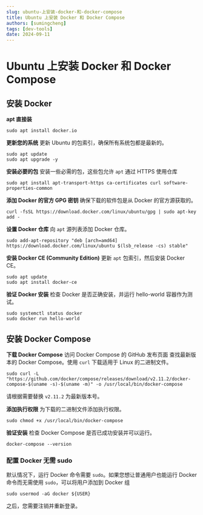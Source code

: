 ```yaml
---
slug: ubuntu-上安装-docker-和-docker-compose
title: Ubuntu 上安装 Docker 和 Docker Compose
authors: [sumingcheng]
tags: [dev-tools]
date: 2024-09-11
---
```


# Ubuntu 上安装 Docker 和 Docker Compose



 

## 安装 Docker  

**apt 直接装**

```
sudo apt install docker.io
```

**更新您的系统** 更新 Ubuntu 的包索引，确保所有系统包都是最新的。

```
sudo apt update
sudo apt upgrade -y
```

**安装必要的包** 安装一些必需的包，这些包允许 `apt` 通过 HTTPS 使用仓库

```
sudo apt install apt-transport-https ca-certificates curl software-properties-common
```

**添加 Docker 的官方 GPG 密钥** 确保下载的软件包是从 Docker 的官方源获取的。

```
curl -fsSL https://download.docker.com/linux/ubuntu/gpg | sudo apt-key add -
```

**设置 Docker 仓库** 向 `apt` 源列表添加 Docker 仓库。

```
sudo add-apt-repository "deb [arch=amd64] https://download.docker.com/linux/ubuntu $(lsb_release -cs) stable"
```

**安装 Docker CE (Community Edition)** 更新 `apt` 包索引，然后安装 Docker CE。

```
sudo apt update
sudo apt install docker-ce
```

**验证 Docker 安装** 检查 Docker 是否正确安装，并运行 hello-world 容器作为测试。

```
sudo systemctl status docker
sudo docker run hello-world
```
## 安装 Docker Compose  

**下载 Docker Compose** 访问 Docker Compose 的 GitHub 发布页面 查找最新版本的 Docker Compose。使用 `curl` 下载适用于 Linux 的二进制文件。

```
sudo curl -L "https://github.com/docker/compose/releases/download/v2.11.2/docker-compose-$(uname -s)-$(uname -m)" -o /usr/local/bin/docker-compose
```

请根据需要替换 `v2.11.2` 为最新版本号。

**添加执行权限** 为下载的二进制文件添加执行权限。

```
sudo chmod +x /usr/local/bin/docker-compose
```

**验证安装** 检查 Docker Compose 是否已成功安装并可以运行。

```
docker-compose --version
```
### 配置 Docker 无需 sudo  

默认情况下，运行 Docker 命令需要 `sudo`。如果您想让普通用户也能运行 Docker 命令而无需使用 `sudo`，可以将用户添加到 Docker 组

```
sudo usermod -aG docker ${USER}
```

之后，您需要注销并重新登录。